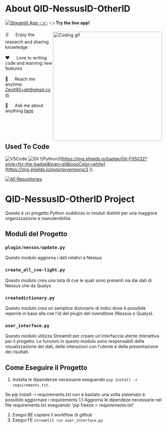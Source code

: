  # About QID-NessusID-OtherID

[![Streamlit App 👈✨](https://img.shields.io/badge/Streamlit-Live_App-brightgreen?style=for-the-badge&logo=streamlit)](https://homepy-hvrbat7j7lxpjhac7rd2pw.streamlit.app/) 👈 **Try the live app!**

<p>
 <img align="right" width="350" src="/assets/programmer.gif" alt="Coding gif" />
  
 ✌️ &emsp; Enjoy the research and sharing knowledge <br/><br/>
 ❤️ &emsp; Love to writing code and learning new features<br/><br/>
 📧 &emsp; Reach me anytime: Zenit90+git@gmail.com<br/><br/>
 💬 &emsp; Ask me about anything [here](https://github.com/ZeMatt90/ZeMatt90/issues)

</p>

<br/>
<br/>
<br/>

## Used To Code
![VSCode](https://img.shields.io/badge/Visual_Studio-0078d7?style=for-the-badge&logo=visual%20studio&logoColor=white)
![Git](https://img.shields.io/badge/Git-F05032?style=for-the-badge&logo=git&logoColor=white)
![Python]([https://img.shields.io/badge/Git-F05032?style=for-the-badge&logo=git&logoColor=white](https://img.shields.io/pypi/pyversions/3
)).
<br/>

<p align="left">
  <a href="https://github.com/ZeMatt90?tab=repositories" target="_blank"><img alt="All Repositories" title="All Repositories" src="https://img.shields.io/badge/-All%20Repos-2962FF?style=for-the-badge&logo=koding&logoColor=white"/></a>
</p>


# QID-NessusID-OtherID Project

Questo è un progetto Python suddiviso in moduli distinti per una maggiore organizzazione e manutenibilità.

## Moduli del Progetto

### `plugin/nessus/update.py`

Questo modulo aggiorna i dati relativi a Nessus

### `create_all_cve-light.py`

Questo modulo crea una lista di cve le quali sono presenti sia dai dati di Nessus che da Qualys

### `createdictionary.py`

Questo modulo crea un semplice dizionario di indici dove è possibile reperire in base alla cve l'id del plugin del rivenditore (Nessus o Qualys).

### `user_interface.py`

Questo modulo utilizza Streamlit per creare un'interfaccia utente interattiva per il progetto. Le funzioni in questo modulo sono responsabili della visualizzazione dei dati, delle interazioni con l'utente e della presentazione dei risultati.

## Come Eseguire il Progetto

1. Installa le dipendenze necessarie eseguendo `pip install -r requirements.txt`.

Se pip install -r requirements.txt non è bastato una volta sistemato è possibile aggiornare i requirements
	1.1 Aggiorna le dipendeze necessarie nel file requirements.txt eseguendo 'pip freeze > requirements.txt'

2. Esegui BE copiare il workflow di github
3. Esegui FE `streamlit run user_interface.py`
